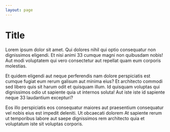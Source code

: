 ```yaml
---
layout: page
---
```


Title
=====

Lorem ipsum dolor sit amet. Qui dolores nihil qui optio consequatur non dignissimos eligendi. Et nisi animi 33 cumque magni non quibusdam nobis! Aut modi voluptatem qui vero consectetur aut repellat quam eum corporis molestias.

Et quidem eligendi aut neque perferendis nam dolore perspiciatis est cumque fugiat eum rerum galisum aut minima eius? Et architecto commodi sed libero quis sit harum odit et quisquam illum. Id quisquam voluptas qui dignissimos odio ut sapiente quia ut internos soluta! Aut iste iste id sapiente neque 33 laudantium excepturi?

Eos illo perspiciatis eos consequatur maiores aut praesentium consequatur vel nobis eius est impedit deleniti. Ut obcaecati dolorem At sapiente rerum ut temporibus labore aut saepe dignissimos rem architecto quia et voluptatum iste sit voluptas corporis.

